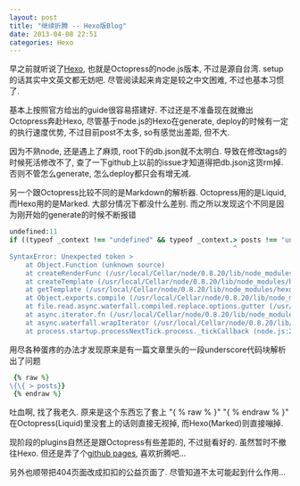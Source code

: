 ```yaml
---
layout: post
title: "继续折腾 -- Hexo版Blog"
date: 2013-04-08 22:51
categories: Hexo
---
```

<!--more-->

早之前就听说了[Hexo](http://zespia.tw/hexo/),  也就是Octopress的node.js版本, 不过是源自台湾.  setup的话其实中文英文都无妨吧.  尽管阅读起来肯定是较之中文困难, 不过也基本习惯了.

基本上按照官方给出的guide很容易搭建好. 不过还是不准备现在就撤出Octopress奔赴Hexo, 尽管基于node.js的Hexo在generate, deploy的时候有一定的执行速度优势, 不过目前post不太多, so有感觉出差距, 但不大.

因为不熟node, 还是遇上了麻烦, root下的db.json就不太明白. 导致在修改tags的时候死活修改不了, 查了一下github上以前的issue才知道得把db.json这货rm掉.  否则不管怎么generate, 怎么deploy都只会有增无减.

另一个跟Octopress比较不同的是Markdown的解析器. Octopress用的是Liquid, 而Hexo用的是Marked. 大部分情况下都没什么差别. 而之所以发现这个不同是因为刚开始的generate的时候不断报错

```ruby
undefined:11
if ((typeof _context !== "undefined" && typeof _context.> posts !== "undefined
                                                        ^
SyntaxError: Unexpected token >
    at Object.Function (unknown source)
    at createRenderFunc (/usr/local/Cellar/node/0.8.20/lib/node_modules/hexo/node_modules/swig/lib/swig.js:44:10)
    at createTemplate (/usr/local/Cellar/node/0.8.20/lib/node_modules/hexo/node_modules/swig/lib/swig.js:96:14)
    at getTemplate (/usr/local/Cellar/node/0.8.20/lib/node_modules/hexo/node_modules/swig/lib/swig.js:124:20)
    at Object.exports.compile (/usr/local/Cellar/node/0.8.20/lib/node_modules/hexo/node_modules/swig/lib/swig.js:186:14)
    at file.read.async.waterfall.compiled.replace.options.gutter (/usr/local/Cellar/node/0.8.20/lib/node_modules/hexo/lib/plugins/processor/index.js:128:27)
    at async.iterator.fn (/usr/local/Cellar/node/0.8.20/lib/node_modules/hexo/node_modules/async/lib/async.js:573:34)
    at async.waterfall.wrapIterator (/usr/local/Cellar/node/0.8.20/lib/node_modules/hexo/node_modules/async/lib/async.js:489:34)
    at process.startup.processNextTick.process._tickCallback (node.js:244:9)
```

用尽各种蛋疼的办法才发现原来是有一篇文章里头的一段underscore代码块解析出了问题

```ruby
 {% raw %}
\{\{ > posts}}
 {% endraw %}
```
吐血啊, 找了我老久.  原来是这个东西忘了套上 "{ % raw % }" "{ % endraw % }"
在Octopress(Liquid)里没套上的话则直接无视掉, 而Hexo(Marked)则直接嘣掉.

现阶段的plugins自然还是跟Octopress有些差距的,  不过挺看好的. 虽然暂时不撤往Hexo. 但还是弄了个[github pages](http://xguoxlu.github.io/), 喜欢折腾吧...

另外也顺带把404页面改成扣扣的公益页面了. 尽管知道不太可能起到什么作用...
